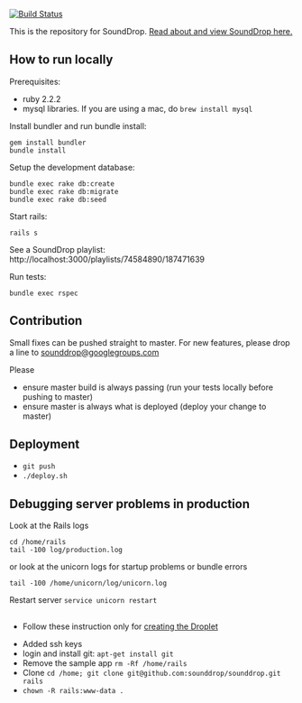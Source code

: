 [![Build Status](https://travis-ci.org/sounddrop/sounddrop.svg?branch=master)](https://travis-ci.org/sounddrop/sounddrop)

This is the repository for SoundDrop. <a href="http://sounddrop.audio">Read about and view SoundDrop here.</a>

## How to run locally

Prerequisites:

* ruby 2.2.2
* mysql libraries. If you are using a mac, do `brew install mysql`

Install bundler and run bundle install:

```
gem install bundler
bundle install
```
Setup the development database:

```
bundle exec rake db:create
bundle exec rake db:migrate
bundle exec rake db:seed
```
Start rails:

```
rails s
```
See a SoundDrop playlist: http://localhost:3000/playlists/74584890/187471639

Run tests:
````
bundle exec rspec
````

## Contribution

Small fixes can be pushed straight to master. For new features, please drop a line to sounddrop@googlegroups.com

Please
* ensure master build is always passing (run your tests locally before pushing to master)
* ensure master is always what is deployed (deploy your change to master)

## Deployment

* `git push`
* `./deploy.sh`


## Debugging server problems in production


Look at the Rails logs
```
cd /home/rails
tail -100 log/production.log
```

or look at the unicorn logs for startup problems or bundle errors

```
tail -100 /home/unicorn/log/unicorn.log
```

Restart server `service unicorn restart`

##

* Follow these instruction only for [creating the Droplet][droplet]

[droplet]: https://www.digitalocean.com/community/tutorials/how-to-use-the-1-click-ruby-on-rails-on-ubuntu-14-04-image

* Added ssh keys
* login and install git: `apt-get install git`
* Remove the sample app `rm -Rf /home/rails`
* Clone `cd /home; git clone git@github.com:sounddrop/sounddrop.git rails`
* `chown -R rails:www-data .`
